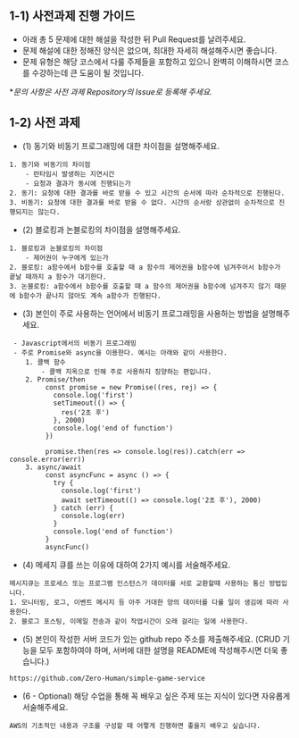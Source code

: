 ## 1-1) 사전과제 진행 가이드

- 아래 총 5 문제에 대한 해설을 작성한 뒤 Pull Request를 날려주세요.
- 문제 해설에 대한 정해진 양식은 없으며, 최대한 자세히 해설해주시면 좋습니다.
- 문제 유형은 해당 코스에서 다룰 주제들을 포함하고 있으니 완벽히 이해하시면 코스를 수강하는데 큰 도움이 될 것입니다.

**문의 사항은 사전 과제 Repository의 Issue로 등록해 주세요.*
  


## 1-2) 사전 과제

- (1) 동기와 비동기 프로그래밍에 대한 차이점을 설명해주세요.
```
1. 동기와 비동기의 차이점
    - 런타임시 발생하는 지연시간
    - 요청과 결과가 동시에 진행되는가
2. 동기: 요청에 대한 결과를 바로 받을 수 있고 시간의 순서에 따라 순차적으로 진행된다.
3. 비동기: 요청에 대한 결과를 바로 받을 수 없다. 시간의 순서랑 상관없이 순차적으로 진행되지는 않는다.
```
- (2) 블로킹과 논블로킹의 차이점을 설명해주세요.
```
1. 블로킹과 논블로킹의 차이점
    - 제어권이 누구에게 있는가
2. 블로킹: a함수에서 b함수를 호출할 때 a 함수의 제어권을 b함수에 넘겨주어서 b함수가 끝날 때까지 a 함수가 대기한다.
3. 논블로킹: a함수에서 b함수를 호출할 때 a 함수의 제어권을 b함수에 넘겨주지 않기 때문에 b함수가 끝나지 않아도 계속 a함수가 진행된다.
```
- (3) 본인이 주로 사용하는 언어에서 비동기 프로그래밍을 사용하는 방법을 설명해주세요.
```
 - Javascript에서의 비동기 프로그래밍
 - 주로 Promise와 async을 이용한다. 예시는 아래와 같이 사용한다.
    1. 콜백 함수
        - 콜백 지옥으로 인해 주로 사용하지 징양하는 편입니다.
    2. Promise/then
         const promise = new Promise((res, rej) => {
           console.log('first')
           setTimeout(() => {
             res('2초 후')
           }, 2000)
           console.log('end of function')
         })
         
         promise.then(res => console.log(res)).catch(err => console.error(err))
    3. async/await
         const asyncFunc = async () => {
           try {
             console.log('first')
             await setTimeout(() => console.log('2초 후'), 2000)
           } catch (err) {
             console.log(err)
           }
           console.log('end of function')
         } 
         asyncFunc()
```
- (4) 메세지 큐를 쓰는 이유에 대하여 2가지 예시를 서술해주세요.
```
메시지큐는 프로세스 또는 프로그램 인스턴스가 데이터를 서로 교환할때 사용하는 통신 방법입니다.
1. 모니터링, 로그, 이벤트 메시지 등 아주 거대한 양의 데이터를 다룰 일이 생김에 따라 사용한다.
2. 블로그 포스팅, 이메일 전송과 같이 작업시간이 오래 걸리는 일에 사용한다.
```
- (5) 본인이 작성한 서버 코드가 있는 github repo 주소를 제출해주세요. (CRUD 기능을 모두 포함하여야 하며, 서버에 대한 설명을 README에 작성해주시면 더욱 좋습니다.) 
```
https://github.com/Zero-Human/simple-game-service
```
- (6 - Optional) 해당 수업을 통해 꼭 배우고 싶은 주제 또는 지식이 있다면 자유롭게 서술해주세요.
```
AWS의 기초적인 내용과 구조를 구성할 때 어쩧게 진행하면 좋을지 배우고 싶습니다.
```
